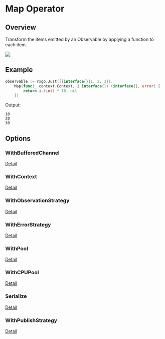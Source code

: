 
# Map Operator

## Overview

Transform the items emitted by an Observable by applying a function to each item.

![](http://reactivex.io/documentation/operators/images/map.png)

## Example

```go
observable := rxgo.Just([]interface{}{1, 2, 3}).
	Map(func(_ context.Context, i interface{}) (interface{}, error) {
		return i.(int) * 10, nil
	})
```

Output:

```
10
20
30
```

## Options

### WithBufferedChannel

[Detail](options.md#withbufferedchannel)

### WithContext

[Detail](options.md#withcontext)

### WithObservationStrategy

[Detail](options.md#withobservationstrategy)

### WithErrorStrategy

[Detail](options.md#witherrorstrategy)

### WithPool

[Detail](options.md#withpool)

### WithCPUPool

[Detail](options.md#withcpupool)

### Serialize

[Detail](options.md#serialize)

### WithPublishStrategy

[Detail](options.md#withpublishstrategy)